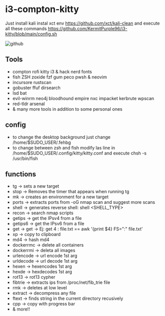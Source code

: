 # i3-compton-kitty

Just install kali
instal xct env https://github.com/xct/kali-clean
and execute all these commands https://github.com/KermitPurple96/i3-kitty/blob/main/config.sh


![github](https://github.com/user-attachments/assets/e399d72a-967d-4dbb-9180-6eb772c0ba7e)




## Tools
- compton rofi kitty i3 & hack nerd fonts
- fish ZSH zoxide fzf gum peco pwsh & neovim
- incursore rustscan
- gobuster ffuf dirsearch 
- lsd bat
- evil-winrm neo4j bloodhound empire nxc impacket kerbrute wpscan
- red-tldr arsenal
- & many more tools in addition to some personal ones

## config
- to change the desktop background just change /home/$SUDO_USER/.fehbg
- to change between zsh and fish modify las line in /home/$SUDO_USER/.config/kitty/kitty.conf and execute chsh -s /usr/bin/fish

## functions
- tg -> sets a new target
- stop -> Removes the timer that appears when running tg
- mk -> creates an environment for a new target
- ports -> extracts ports from -oG nmap scan and suggest more scans
- shell -> generates reverse shell: shell <IP> <PORT> <SHELL_TYPE>
- recon -> search nmap scripts
- getips -> get the IPsv4 from a file
- getips6 -> get the IPsv6 from a file
- get -> get <n campo> <FS> <archivo> -> Ej: get 4 : file.txt == awk '{print $4} FS=":" file.txt'
- xp -> copy to clipboard
- md4 -> hash md4
- dockerrmc -> delete all containers
- dockerrmi -> deleta all images
- urlencode -> url encode 1st arg
- urldecode -> url decode 1st arg
- hexen -> hexencodes 1st arg
- hexde -> hexdecodes 1st arg
- rot13 -> rot13 cypher
- fibtrie -> extracts ips from /proc/net/fib_trie file
- rmk -> deletes at low level
- extract -> decompress any file
- ftext -> finds string in the current directory recusively
- cpp -> copy with progress bar
- & more!!

